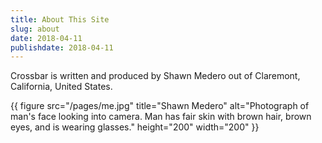 ```yaml
---
title: About This Site
slug: about
date: 2018-04-11
publishdate: 2018-04-11
---
```

Crossbar is written and produced by Shawn Medero out of Claremont, California, United States.

{{ figure src="/pages/me.jpg" title="Shawn Medero" alt="Photograph of man's face looking into camera. Man has fair skin with brown hair, brown eyes, and is wearing glasses." height="200" width="200" }}

